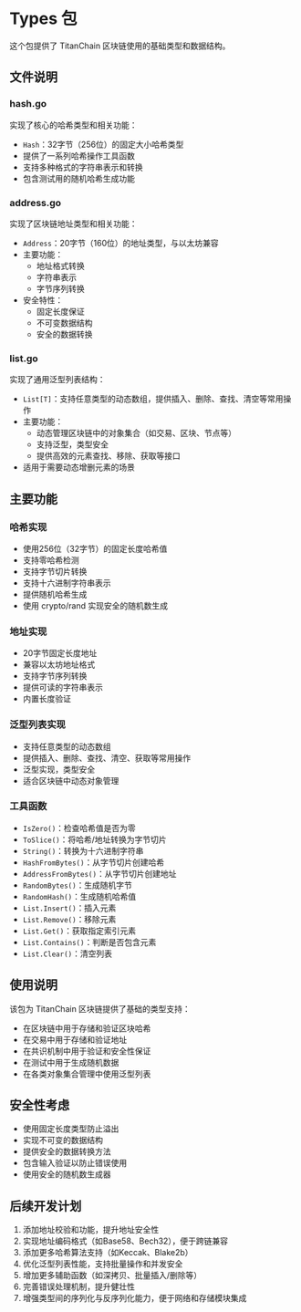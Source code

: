 # Types 包

这个包提供了 TitanChain 区块链使用的基础类型和数据结构。

## 文件说明

### hash.go
实现了核心的哈希类型和相关功能：
- `Hash`：32字节（256位）的固定大小哈希类型
- 提供了一系列哈希操作工具函数
- 支持多种格式的字符串表示和转换
- 包含测试用的随机哈希生成功能

### address.go
实现了区块链地址类型和相关功能：
- `Address`：20字节（160位）的地址类型，与以太坊兼容
- 主要功能：
  - 地址格式转换
  - 字符串表示
  - 字节序列转换
- 安全特性：
  - 固定长度保证
  - 不可变数据结构
  - 安全的数据转换

### list.go
实现了通用泛型列表结构：
- `List[T]`：支持任意类型的动态数组，提供插入、删除、查找、清空等常用操作
- 主要功能：
  - 动态管理区块链中的对象集合（如交易、区块、节点等）
  - 支持泛型，类型安全
  - 提供高效的元素查找、移除、获取等接口
- 适用于需要动态增删元素的场景

## 主要功能

### 哈希实现
- 使用256位（32字节）的固定长度哈希值
- 支持零哈希检测
- 支持字节切片转换
- 支持十六进制字符串表示
- 提供随机哈希生成
- 使用 crypto/rand 实现安全的随机数生成

### 地址实现
- 20字节固定长度地址
- 兼容以太坊地址格式
- 支持字节序列转换
- 提供可读的字符串表示
- 内置长度验证

### 泛型列表实现
- 支持任意类型的动态数组
- 提供插入、删除、查找、清空、获取等常用操作
- 泛型实现，类型安全
- 适合区块链中动态对象管理

### 工具函数
- `IsZero()`：检查哈希值是否为零
- `ToSlice()`：将哈希/地址转换为字节切片
- `String()`：转换为十六进制字符串
- `HashFromBytes()`：从字节切片创建哈希
- `AddressFromBytes()`：从字节切片创建地址
- `RandomBytes()`：生成随机字节
- `RandomHash()`：生成随机哈希值
- `List.Insert()`：插入元素
- `List.Remove()`：移除元素
- `List.Get()`：获取指定索引元素
- `List.Contains()`：判断是否包含元素
- `List.Clear()`：清空列表

## 使用说明
该包为 TitanChain 区块链提供了基础的类型支持：
- 在区块链中用于存储和验证区块哈希
- 在交易中用于存储和验证地址
- 在共识机制中用于验证和安全性保证
- 在测试中用于生成随机数据
- 在各类对象集合管理中使用泛型列表

## 安全性考虑
- 使用固定长度类型防止溢出
- 实现不可变的数据结构
- 提供安全的数据转换方法
- 包含输入验证以防止错误使用
- 使用安全的随机数生成器

## 后续开发计划
1. 添加地址校验和功能，提升地址安全性
2. 实现地址编码格式（如Base58、Bech32），便于跨链兼容
3. 添加更多哈希算法支持（如Keccak、Blake2b）
4. 优化泛型列表性能，支持批量操作和并发安全
5. 增加更多辅助函数（如深拷贝、批量插入/删除等）
6. 完善错误处理机制，提升健壮性
7. 增强类型间的序列化与反序列化能力，便于网络和存储模块集成 
